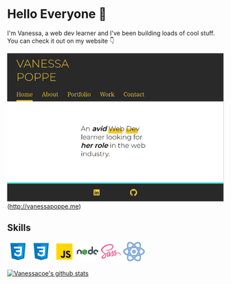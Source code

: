 # Hello Everyone :wave:

I'm Vanessa, a web dev learner and I've been building loads of cool stuff. You can check it out on my website :point_down:

![my site](https://github.com/vanessacor/vanessacor/blob/master/images/my-site.png)(http://vanessapoppe.me)

## Skills

![html logo](https://github.com/vanessacor/vanessacor/blob/master/images/icons8-css3-50.png) ![css logo](https://github.com/vanessacor/vanessacor/blob/master/images/icons8-css3-50.png) ![javascript logo](https://github.com/vanessacor/vanessacor/blob/master/images/icons8-javascript-50.png) ![nodejs logo](https://github.com/vanessacor/vanessacor/blob/master/images/icons8-nodejs-50.png) ![sass logo](https://github.com/vanessacor/vanessacor/blob/master/images/icons8-sass-50.png) ![react logo](https://github.com/vanessacor/vanessacor/blob/master/images/icons8-react-50.png)

[![Vanessacoe's github stats](https://github-readme-stats.vercel.app/api?username=vanessacor&theme=gruvbox&show_icons=true)](https://github.com/vanessacor/github-readme-stats)
